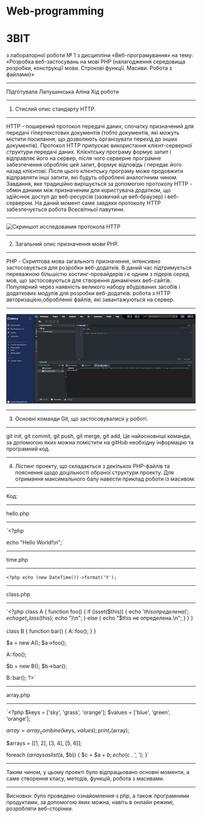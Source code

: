 # Web-programming
# ЗВІТ 
з лабораторної роботи № 1 
з дисципліни «Веб-програмування» 
на тему: «Розробка веб-застосувань на мові PHP (налагодження середовища розробки, конструкції мови. Строкові функції. Масиви. Робота з файлами)»
***
Підготувала Лапушинська Аліна 
Хід роботи
***
1.	Стислий опис стандарту HTTP.
***
HTTP - поширений протокол передачі даних, спочатку призначений для передачі гіпертекстових документів (тобто документів, які можуть містити посилання, що дозволяють організувати перехід до інших документів).
Протокол HTTP припускає використання клієнт-серверної структури передачі даних. Клієнтську програму формує запит і відправляє його на сервер, після чого серверне програмне забезпечення обробляє цей запит, формує відповідь і передає його назад клієнтові. Після цього клієнтську програму може продовжити відправляти інші запити, які будуть оброблені аналогічним чином.
Завдання, яке традиційно вирішується за допомогою протоколу HTTP - обмін даними між призначеним для користувача додатком, що здійснює доступ до веб-ресурсів (зазвичай це веб-браузер) і веб-сервером. На даний момент саме завдяки протоколу HTTP забезпечується робота Всесвітньої павутини.
***
![Скриншот исследования протокола HTTP](https://github.com/AlinaLapushinskaya/Web-pogramming/blob/master/Б1.png "Скриншот 1")
***
2.	Загальний опис призначення мови PHP. 
***
PHP - Скриптова мова  загального призначення, інтенсивно застосовується для розробки веб-додатків. В даний час підтримується переважною більшістю хостинг-провайдерів і є одним з лідерів серед мов, що застосовуються для створення динамічних веб-сайтів. Популярний через наявність великого набору вбудованих засобів і додаткових модулів для розробки веб-додатків: робота з HTTP авторизацією,обробленні файлів, які завантажуються на сервер.
***
![Скриншот hello.php](https://github.com/AlinaLapushinskaya/Web-pogramming/blob/master/image.png "Скриншот 2")
***
3.	Основні команди Git, що застосовувалися у роботі. 
***
git init,
git commit,
git push,
git merge,
git add,
Це найосновніші команди, за допомогою яких можна помістити на gitHub необхідну інформацію та програмний код. 
***
4.	Лістинг проекту, що складається з декількох PHP-файлів та пояснення щодо доцільності обраної структури проекту. Для отримання максимального балу навести приклад роботи із масивом.
***
Код:
***
hello.php
***
`<?php

echo "Hello World!\n";`
***

time.php
***
`<?php
echo (new DateTime())->format('Y');`
***

class.php
***
`<?php
class A
{
    function foo()
    {
        if (isset($this)) {
            echo '$this определена (';
            echo get_class($this);
            echo ")\n";
        } else {
            echo "\$this не определена.\n";
        }
    }
}

class B
{
    function bar()
    {
        A::foo();
    }
}

$a = new A();
$a->foo();

A::foo();

$b = new B();
$b->bar();

B::bar();
?>`
***
array.php
***
`<?php
$keys = ['sky', 'grass', 'orange'];
$values = ['blue', 'green', 'orange'];
 
$array = array_combine($keys, $values);
print_r($array);

$arrays = [[1, 2], [3, 4], [5, 6]];
 
foreach ($arrays as list($a, $b)) {
    $c = $a + $b;
    echo($c . ', '); 
}`
***
Таким чином, у цьому проекті було відпрацьовано основні моменти, а саме створення класу, методів, функцій, робота з масивами.
***
Висновки: було проведено ознайомлення з php, а також програмними продуктами, за допомогою яких можна, навіть в онлайн режимі,  розробляти веб-сторінки.




